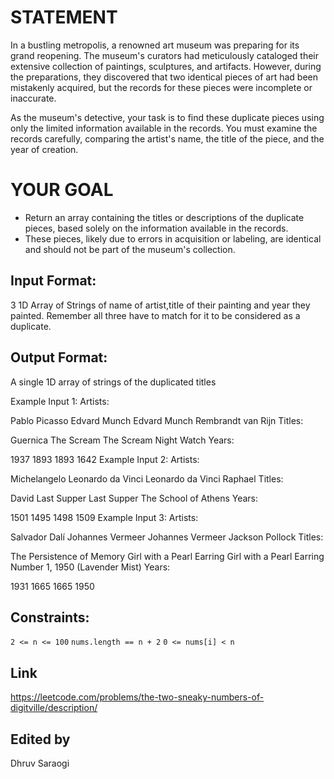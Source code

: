 

# STATEMENT

In a bustling metropolis, a renowned art museum was preparing for its grand reopening. The museum's curators had meticulously cataloged their extensive collection of paintings, sculptures, and artifacts. However, during the preparations, they discovered that two identical pieces of art had been mistakenly acquired, but the records for these pieces were incomplete or inaccurate.

As the museum's detective, your task is to find these duplicate pieces using only the limited information available in the records. You must examine the records carefully, comparing the artist's name, the title of the piece, and the year of creation.

# YOUR GOAL

- Return an array containing the titles or descriptions of the duplicate pieces, based solely on the information available in the records. 
- These pieces, likely due to errors in acquisition or labeling, are identical and should not be part of the museum's collection.

## Input Format:
3 1D Array of Strings of name of artist,title of their painting and year they painted. Remember all three have to match for it to be considered as a duplicate.

## Output Format:
A single 1D array of strings of the duplicated titles

Example Input 1:
Artists:

Pablo Picasso
Edvard Munch
Edvard Munch
Rembrandt van Rijn
Titles:

Guernica
The Scream
The Scream
Night Watch
Years:

1937
1893
1893
1642
Example Input 2:
Artists:

Michelangelo
Leonardo da Vinci
Leonardo da Vinci
Raphael
Titles:

David
Last Supper
Last Supper
The School of Athens
Years:

1501
1495
1498
1509
Example Input 3:
Artists:

Salvador Dalí
Johannes Vermeer
Johannes Vermeer
Jackson Pollock
Titles:

The Persistence of Memory
Girl with a Pearl Earring
Girl with a Pearl Earring
Number 1, 1950 (Lavender Mist)
Years:

1931
1665
1665
1950

## Constraints:

`2 <= n <= 100`
`nums.length == n + 2`
`0 <= nums[i] < n`

## Link
https://leetcode.com/problems/the-two-sneaky-numbers-of-digitville/description/

## Edited by
Dhruv Saraogi
